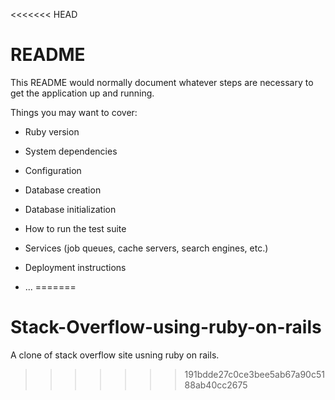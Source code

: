 <<<<<<< HEAD
# README

This README would normally document whatever steps are necessary to get the
application up and running.

Things you may want to cover:

* Ruby version

* System dependencies

* Configuration

* Database creation

* Database initialization

* How to run the test suite

* Services (job queues, cache servers, search engines, etc.)

* Deployment instructions

* ...
=======
# Stack-Overflow-using-ruby-on-rails

A clone of stack overflow site usning ruby on rails.
>>>>>>> 191bdde27c0ce3bee5ab67a90c5188ab40cc2675
